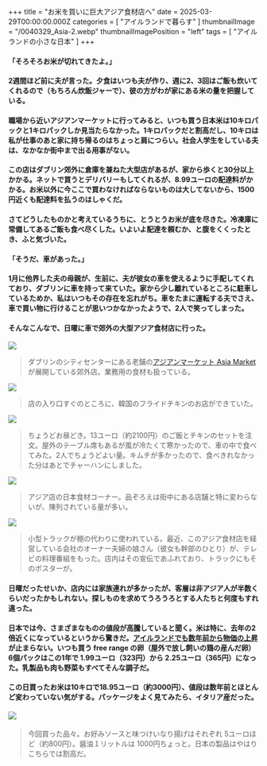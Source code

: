 +++
title = "お米を買いに巨大アジア食材店へ"
date = 2025-03-29T00:00:00.000Z
categories = [ "アイルランドで暮らす" ]
thumbnailImage = "/0040329_Asia-2.webp"
thumbnailImagePosition = "left"
tags = [ "アイルランドの小さな日本" ]
+++

#### 「そろそろお米が切れてきたよ。」

#### 2週間ほど前に夫が言った。夕食はいつも夫が作り、週に2、3回はご飯も炊いてくれるので（もちろん炊飯ジャーで）、彼の方がわが家にある米の量を把握している。

<!--more-->

#### 職場から近いアジアンマーケットに行ってみると、いつも買う日本米は10キロパックと1キロパックしか見当たらなかった。1キロパックだと割高だし、10キロは私が仕事のあと家に持ち帰るのはちょっと肩につらい。社会人学生をしている夫は、なかなか街中まで出る用事がない。

#### この店はダブリン郊外に倉庫を兼ねた大型店があるが、家から歩くと30分以上かかる。ネットで買うとデリバリーもしてくれるが、8.99ユーロの配達料がかかる。お米以外に今ここで買わなければならないものは大してないから、1500円近くも配達料を払うのはしゃくだ。

#### さてどうしたものかと考えているうちに、とうとうお米が底を尽きた。冷凍庫に常備してあるご飯も食べ尽くした。いよいよ配達を頼むか、と腹をくくったとき、ふと気づいた。

#### 「そうだ、車があった。」

#### 1月に他界した夫の母親が、生前に、夫が彼女の車を使えるように手配してくれており、ダブリンに車を持って来ていた。家から少し離れているところに駐車しているためか、私はいつもその存在を忘れがち。車をたまに運転する夫でさえ、車で買い物に行けることが思いつかなかったようで、2人で笑ってしまった。

#### そんなこんなで、日曜に車で郊外の大型アジア食材店に行った。

![](/0040329_Asia-1.webp)

> ダブリンのシティセンターにある老舗の[アジアンマーケット Asia Market](https://www.asiamarket.ie/) が展開している郊外店。業務用の食材も扱っている。

![](/0040329_Asia.webp)

> 店の入り口すぐのところに、韓国のフライドチキンのお店ができていた。

![](/0040329_Asia-5.webp)

> ちょうどお昼どき。13ユーロ（約2100円）のご飯とチキンのセットを注文。屋外のテーブル席もあるが風が冷たくて寒かったので、車の中で食べてみた。2人でちょうどよい量。キムチが多かったので、食べきれなかった分はあとでチャーハンにしました。

![](/0040329_Asia-4.webp)

> アジア店の日本食材コーナー。品ぞろえは街中にある店舗と特に変わらないが、陳列されている量が多い。

![](/0040329_Asia-3.webp)

> 小型トラックが棚の代わりに使われている。最近、このアジア食材店を経営している会社のオーナー夫婦の娘さん（彼女も幹部のひとり）が、テレビの料理番組をもった。店内はその宣伝であふれており、トラックにもそのポスターが。

#### 日曜だったせいか、店内には家族連れが多かったが、客層は非アジア人が半数くらいだったかもしれない。探しものを求めてうろうろとする人たちと何度もすれ違った。

#### 日本では今、さまざまなものの値段が高騰していると聞く。米は特に、去年の2倍近くになっているというから驚きだ。[アイルランドでも数年前から物価の上昇](https://www.rte.ie/news/ireland/2025/0320/1503033-grocery-comparison-ireland/)が止まらない。いつも買う free range の卵（屋外で放し飼いの鶏の産んだ卵）6個パックはこの1年で 1.99ユーロ（323円）から 2.25ユーロ（365円）になった。乳製品も肉も野菜もすべてそんな調子だ。

#### この日買ったお米は10キロで18.95ユーロ（約3000円）、値段は数年前とほとんど変わっていない気がする。パッケージをよく見てみたら、イタリア産だった。

#### ![](/0040329_Asia-2.webp)

> 今回買った品々。お好みソースと味つけいなり揚げはそれぞれ 5ユーロほど（約800円）。醤油１リットルは 1000円ちょっと。日本の製品はやはりこちらでは割高だ。
